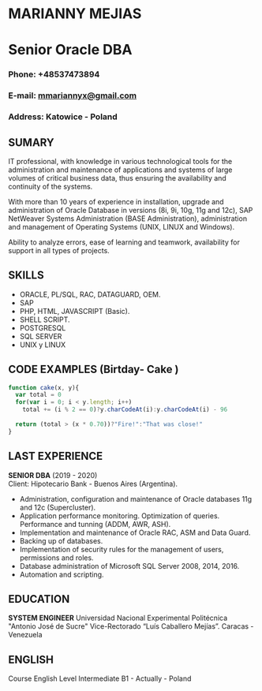 # MARIANNY MEJIAS  
# Senior Oracle DBA

### Phone: +48537473894
### E-mail: mmariannyx@gmail.com
### Address: Katowice - Poland 

## SUMARY
IT professional, with knowledge in various technological tools for the administration and maintenance of applications and systems of large volumes of critical business data, thus ensuring the availability and continuity of the systems.

With more than 10 years of experience in installation, upgrade and administration of Oracle Database in versions (8i, 9i, 10g, 11g and 12c), SAP NetWeaver Systems Administration (BASE Administration), administration and management of Operating Systems (UNIX, LINUX and Windows).

Ability to analyze errors, ease of learning and teamwork, availability for support in all types of projects.

## SKILLS

* ORACLE, PL/SQL, RAC, DATAGUARD, OEM.
* SAP
* PHP, HTML, JAVASCRIPT (Basic).
* SHELL SCRIPT.
* POSTGRESQL
* SQL SERVER
* UNIX y LINUX

## CODE EXAMPLES (Birtday- Cake )

```javascript
function cake(x, y){
  var total = 0
  for(var i = 0; i < y.length; i++)
    total += (i % 2 == 0)?y.charCodeAt(i):y.charCodeAt(i) - 96
  
  return (total > (x * 0.70))?"Fire!":"That was close!"
}
```
## LAST EXPERIENCE

**SENIOR DBA** (2019 - 2020)  
Client: Hipotecario Bank - Buenos Aires (Argentina).

* Administration, configuration and maintenance of Oracle databases 11g and 12c (Supercluster).
* Application performance monitoring. Optimization of queries. Performance and tunning (ADDM, AWR, ASH).
* Implementation and maintenance of Oracle RAC, ASM and Data Guard.
* Backing up of databases.
* Implementation of security rules for the management of users, permissions and roles.
* Database administration of Microsoft SQL Server 2008, 2014, 2016.
* Automation and scripting.

## EDUCATION

**SYSTEM ENGINEER**
Universidad Nacional Experimental Politécnica "Antonio José de Sucre" Vice-Rectorado “Luís Caballero Mejías”. 
Caracas - Venezuela

## ENGLISH

Course English Level Intermediate B1 - Actually - Poland 